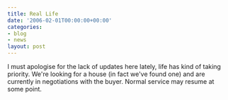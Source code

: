 ```yaml
---
title: Real Life
date: '2006-02-01T00:00:00+00:00'
categories:
- blog
- news
layout: post
---
```


I must apologise for the lack of updates here lately, life has kind of taking priority.  We're looking for a house (in fact we've found one) and are currently in negotiations with the buyer.  Normal service may resume at some point.




